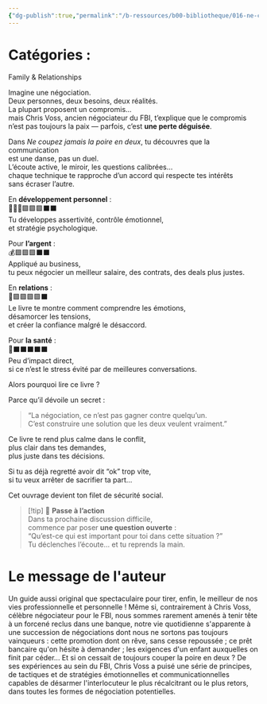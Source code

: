 ```yaml
---
{"dg-publish":true,"permalink":"/b-ressources/b00-bibliotheque/016-ne-coupez-jamais-la-poire-en-deux-chris-voss-tahl-raz/","title":"Ne coupez jamais la poire en deux","tags":["📓Book"],"noteIcon":""}
---
```



# Catégories : 
Family & Relationships

Imagine une négociation.  
Deux personnes, deux besoins, deux réalités.  
La plupart proposent un compromis…  
mais Chris Voss, ancien négociateur du FBI, t’explique que le compromis  
n’est pas toujours la paix — parfois, c’est **une perte déguisée**.

Dans _Ne coupez jamais la poire en deux_, tu découvres que la communication  
est une danse, pas un duel.  
L’écoute active, le miroir, les questions calibrées…  
chaque technique te rapproche d’un accord qui respecte tes intérêts  
sans écraser l’autre.

En **développement personnel** :  
🦸🏽‍♂️🟪🟪🟪⬛️⬛️  
Tu développes assertivité, contrôle émotionnel,  
et stratégie psychologique.

Pour **l’argent** :  
💰🟪🟪🟪⬛️⬛️  
Appliqué au business,  
tu peux négocier un meilleur salaire, des contrats, des deals plus justes.

En **relations** :  
💖🟪🟪🟪🟪⬛️  
Le livre te montre comment comprendre les émotions,  
désamorcer les tensions,  
et créer la confiance malgré le désaccord.

Pour **la santé** :  
🍏⬛️⬛️⬛️⬛️⬛️  
Peu d’impact direct,  
si ce n’est le stress évité par de meilleures conversations.

Alors pourquoi lire ce livre ?

Parce qu’il dévoile un secret :

> “La négociation, ce n’est pas gagner contre quelqu’un.  
> C’est construire une solution que les deux veulent vraiment.”

Ce livre te rend plus calme dans le conflit,  
plus clair dans tes demandes,  
plus juste dans tes décisions.

Si tu as déjà regretté avoir dit “ok” trop vite,  
si tu veux arrêter de sacrifier ta part…

Cet ouvrage devient ton filet de sécurité social.

> [!tip] 🚀 **Passe à l’action**  
> Dans ta prochaine discussion difficile,  
> commence par poser **une question ouverte** :  
> “Qu’est-ce qui est important pour toi dans cette situation ?”  
> Tu déclenches l’écoute… et tu reprends la main.


# Le message de l'auteur
Un guide aussi original que spectaculaire pour tirer, enfin, le meilleur de nos vies professionnelle et personnelle ! Même si, contrairement à Chris Voss, célèbre négociateur pour le FBI, nous sommes rarement amenés à tenir tête à un forcené reclus dans une banque, notre vie quotidienne s'apparente à une succession de négociations dont nous ne sortons pas toujours vainqueurs : cette promotion dont on rêve, sans cesse repoussée ; ce prêt bancaire qu'on hésite à demander ; les exigences d'un enfant auxquelles on finit par céder... Et si on cessait de toujours couper la poire en deux ? De ses expériences au sein du FBI, Chris Voss a puisé une série de principes, de tactiques et de stratégies émotionnelles et communicationnelles capables de désarmer l'interlocuteur le plus récalcitrant ou le plus retors, dans toutes les formes de négociation potentielles.